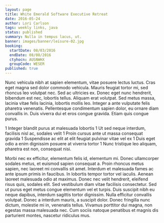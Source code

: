```yaml
---
layout: page
title: White Emerald Software Executive Retreat
date: 2016-05-24
author: Lori Carlson
tags: weekly links, java
status: published
summary: Nulla in tempus lacus, ut.
banner: images/banner/leisure-02.jpg
booking:
  startDate: 08/03/2016
  endDate: 08/08/2016
  ctyhocn: AUSNWHX
  groupCode: WESER
published: true
---
```

Nunc vehicula nibh at sapien elementum, vitae posuere lectus luctus. Cras eget magna sed dolor commodo vehicula. Mauris feugiat tortor mi, sed rhoncus leo volutpat nec. Sed ac ultricies ex. Donec eget nunc hendrerit, bibendum est nec, lobortis tellus. Aliquam erat volutpat. Sed metus massa, lacinia vitae felis lacinia, lobortis mollis leo. Integer a ante vulputate felis pharetra venenatis. Pellentesque condimentum sapien dolor, eu ornare diam convallis in. Duis viverra dui et eros congue gravida. Etiam quis congue purus.

1 Integer blandit purus at malesuada lobortis
1 Ut sed neque interdum, facilisis nisl ac, sodales velit
1 Proin cursus ante ut massa consequat gravida
1 Suspendisse ac elit at elit feugiat pulvinar vitae vel ex
1 Duis eget odio a enim dignissim posuere at viverra tortor
1 Nunc tristique leo aliquam, pharetra est non, consequat nisi.

Morbi nec ex efficitur, elementum felis id, elementum mi. Donec ullamcorper sodales metus, et euismod sapien consequat a. Proin rhoncus metus sapien, nec laoreet mi convallis sit amet. Interdum et malesuada fames ac ante ipsum primis in faucibus. In lobortis tempor tortor vel iaculis. Aenean laoreet malesuada odio at maximus. Donec nec velit hendrerit, eleifend risus quis, sodales elit. Sed vestibulum diam vitae facilisis consectetur. Sed ut purus eget metus congue elementum vel et turpis. Duis suscipit nibh eu neque dapibus, interdum sagittis tortor dignissim. Nulla efficitur convallis volutpat. Donec a interdum mauris, a suscipit dolor. Donec fringilla nunc dictum, molestie mi in, venenatis tellus. Vivamus porttitor dui magna, non egestas massa malesuada nec. Cum sociis natoque penatibus et magnis dis parturient montes, nascetur ridiculus mus.
